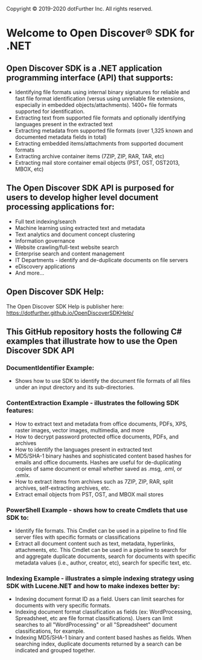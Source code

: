 Copyright © 2019-2020 dotFurther Inc. All rights reserved.

# Welcome to Open Discover® SDK for .NET
## Open Discover SDK is a .NET application programming interface (API) that supports:
- Identifying file formats using internal binary signatures for reliable and fast file format identification 
  (versus using unreliable file extensions, especially in embedded objects/attachments). 1400+ file formats 
  supported for identification.
- Extracting text from supported file formats and optionally identifying languages present in the extracted text
- Extracting metadata from supported file formats (over 1,325 known and documented metadata fields in total)
- Extracting embedded items/attachments from supported document formats
- Extracting archive container items (7ZIP, ZIP, RAR, TAR, etc)
- Extracting mail store container email objects (PST, OST, OST2013, MBOX, etc)

## The Open Discover SDK API is purposed for users to develop higher level document processing applications for:
- Full text indexing/search
- Machine learning using extracted text and metadata
- Text analytics and document concept clustering
- Information governance
- Website crawling/full-text website search
- Enterprise search and content management
- IT Departments - identify and de-duplicate documents on file servers
- eDiscovery applications 
- And more...

## Open Discover SDK Help:
The Open Discover SDK Help is publisher here: https://dotfurther.github.io/OpenDiscoverSDKHelp/

## This GitHub repository hosts the following C# examples that illustrate how to use the Open Discover SDK API
### DocumentIdentifier Example:
   - Shows how to use SDK to identify the document file formats of all files under an input directory and its 
     sub-directories. 
### ContentExtraction Example - illustrates the following SDK features:
   - How to extract text and metadata from office documents, PDFs, XPS, raster images, vector images, multimedia, and more
   - How to decrypt password protected office documents, PDFs, and archives
   - How to identify the languages present in extracted text
   - MD5/SHA-1 binary hashes and sophisticated content based hashes for emails and office documents. Hashes are useful for de-duplicating copies of same document or email whether saved as .msg, .eml, or .emlx.
   - How to extract items from archives such as 7ZIP, ZIP, RAR, split archives, self-extracting archives, etc.
   - Extract email objects from PST, OST, and MBOX mail stores
### PowerShell Example - shows how to create Cmdlets that use SDK to:
   - Identify file formats. This Cmdlet can be used in a pipeline to find file server files with specific formats or classifications
   - Extract all document content such as text, metadata, hyperlinks, attachments, etc. This Cmdlet can be used in a pipeline to search for and aggregate duplicate documents, search for documents with specific metadata values (i.e., author, creator, etc), search for specific text, etc. 
### Indexing Example - illustrates a simple indexing strategy using SDK with Lucene.NET and how to make indexes better by:
   - Indexing document format ID as a field. Users can limit searches for documents with very specific formats.
   - Indexing document format classification as fields (ex: WordProcessing, Spreadsheet, etc are file format classifications). Users can limit searches to all "WordProcessing" or all "Spreadsheet" document classifications, for example.
   - Indexing MD5/SHA-1 binary and content based hashes as fields. When searching index, duplicate documents returned by a search can be indicated and grouped together.
